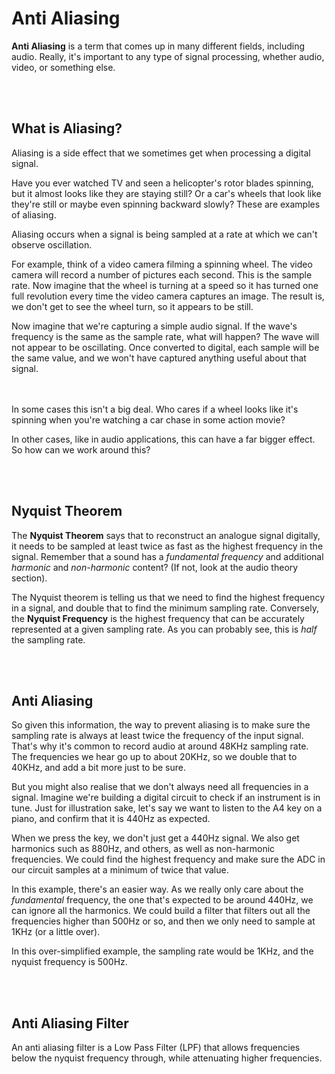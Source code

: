 # Anti Aliasing

**Anti Aliasing** is a term that comes up in many different fields, including audio. Really, it's important to any type of signal processing, whether audio, video, or something else.


</br></br>
## What is Aliasing?

Aliasing is a side effect that we sometimes get when processing a digital signal.

Have you ever watched TV and seen a helicopter's rotor blades spinning, but it almost looks like they are staying still? Or a car's wheels that look like they're still or maybe even spinning backward slowly? These are examples of aliasing.

Aliasing occurs when a signal is being sampled at a rate at which we can't observe oscillation.

For example, think of a video camera filming a spinning wheel. The video camera will record a number of pictures each second. This is the sample rate. Now imagine that the wheel is turning at a speed so it has turned one full revolution every time the video camera captures an image. The result is, we don't get to see the wheel turn, so it appears to be still.

Now imagine that we're capturing a simple audio signal. If the wave's frequency is the same as the sample rate, what will happen? The wave will not appear to be oscillating. Once converted to digital, each sample will be the same value, and we won't have captured anything useful about that signal.

</br></br>
In some cases this isn't a big deal. Who cares if a wheel looks like it's spinning when you're watching a car chase in some action movie?

In other cases, like in audio applications, this can have a far bigger effect. So how can we work around this?


</br></br>
## Nyquist Theorem

The **Nyquist Theorem** says that to reconstruct an analogue signal digitally, it needs to be sampled at least twice as fast as the highest frequency in the signal. Remember that a sound has a _fundamental frequency_ and additional _harmonic_ and _non-harmonic_ content? (If not, look at the audio theory section).

The Nyquist theorem is telling us that we need to find the highest frequency in a signal, and double that to find the minimum sampling rate. Conversely, the **Nyquist Frequency** is the highest frequency that can be accurately represented at a given sampling rate. As you can probably see, this is _half_ the sampling rate.


</br></br>
## Anti Aliasing

So given this information, the way to prevent aliasing is to make sure the sampling rate is always at least twice the frequency of the input signal. That's why it's common to record audio at around 48KHz sampling rate. The frequencies we hear go up to about 20KHz, so we double that to 40KHz, and add a bit more just to be sure.

But you might also realise that we don't always need all frequencies in a signal. Imagine we're building a digital circuit to check if an instrument is in tune. Just for illustration sake, let's say we want to listen to the A4 key on a piano, and confirm that it is 440Hz as expected.

When we press the key, we don't just get a 440Hz signal. We also get harmonics such as 880Hz, and others, as well as non-harmonic frequencies. We could find the highest frequency and make sure the ADC in our circuit samples at a minimum of twice that value.

In this example, there's an easier way. As we really only care about the _fundamental_ frequency, the one that's expected to be around 440Hz, we can ignore all the harmonics. We could build a filter that filters out all the frequencies higher than 500Hz or so, and then we only need to sample at 1KHz (or a little over).

In this over-simplified example, the sampling rate would be 1KHz, and the nyquist frequency is 500Hz.


</br></br>
## Anti Aliasing Filter

An anti aliasing filter is a Low Pass Filter (LPF) that allows frequencies below the nyquist frequency through, while attenuating higher frequencies.

